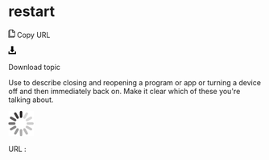 # restart

![Copy URL](media/restart/Copy.png)
Copy URL

![Download](media/restart/Download.png)

Download topic

Use to
describe closing and reopening a program or app or turning a device off
and then immediately back on. Make it clear which of these you're
talking about.

![In progress](media/restart/activity-large.gif)

URL :
